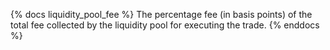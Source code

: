 {% docs liquidity_pool_fee %}
The percentage fee (in basis points) of the total fee collected by the liquidity pool for executing the trade.
{% enddocs %}
